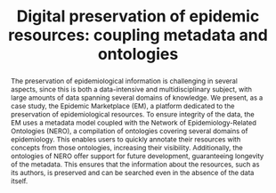 ---
abstract: The preservation of epidemiological information is challenging in several
  aspects, since this is both a data-intensive and multidisciplinary subject, with
  large amounts of data spanning several domains of knowledge. We present, as a case
  study, the Epidemic Marketplace (EM), a platform dedicated to the preservation of
  epidemiological resources. To ensure integrity of the data, the EM uses a metadata
  model coupled with the Network of Epidemiology-Related Ontologies (NERO), a compilation
  of ontologies covering several domains of epidemiology. This enables users to quickly
  annotate their resources with concepts from those ontologies, increasing their visibility.
  Additionally, the ontologies of NERO offer support for future development, guaranteeing
  longevity of the metadata. This ensures that the information about the resources,
  such as its authors, is preserved and can be searched even in the absence of the
  data itself.
creators:
- D. Ferreira, João
- Pesquita, Cátia
- M. Couto, Francisco
- J. Silva, Mário
date: null
document_url: https://services.phaidra.univie.ac.at/api/object/o:378034/download
grand_parent: iPRES
institutions: []
keywords:
- data-intensive research
- digital curation
- ontologies
- data sharing
- epidemiology
- lisbon
landing_page_url: https://phaidra.univie.ac.at/o:378034
language: eng
layout: publication
license: CC BY-SA 2.0 AT
notes_url: null
parent: iPRES 2013
presentation_url: null
publication_type: paper
size: 120007
source_name: iPRES
title: 'Digital preservation of epidemic resources: coupling metadata and ontologies'
year: 2013
---